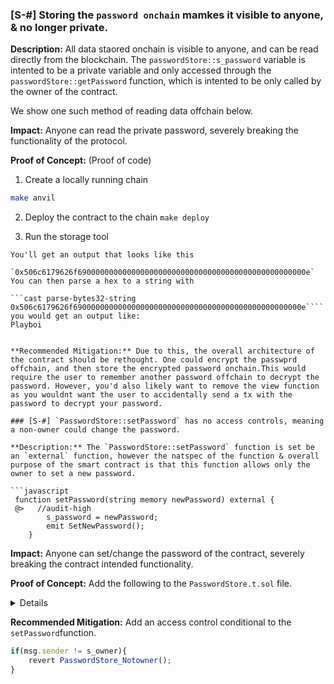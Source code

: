 ### [S-#] Storing the `password onchain` mamkes it visible to anyone, & no longer private. 

**Description:** All data staored onchain is visible to anyone, and can be read directly from the blockchain. The `passwordStore::s_password` variable is intented to be a private variable and only accessed through the `passwordStore::getPassword` function, which is intented to be only called by the owner of the contract.

We show one such method of reading data offchain below. 

**Impact:**  Anyone can read the private password, severely breaking the functionality of the protocol.

**Proof of Concept:** (Proof of code)

1. Create a locally running chain
```bash
make anvil
```
2. Deploy the contract to the chain 
```make deploy```

3. Run the storage tool
```cast storage <Address of the contract> 1 --rpc-url http://127.0.0.1:8545  
You'll get an output that looks like this 

`0x506c6179626f690000000000000000000000000000000000000000000000000e`
You can then parse a hex to a string with 

```cast parse-bytes32-string 0x506c6179626f690000000000000000000000000000000000000000000000000e````
you would get an output like: 
Playboi


**Recommended Mitigation:** Due to this, the overall architecture of the contract should be rethought. One could encrypt the passwprd offchain, and then store the encrypted password onchain.This would require the user to remember another password offchain to decrypt the password. However, you'd also likely want to remove the view function as you wouldnt want the user to accidentally send a tx with the password to decrypt your password. 

### [S-#] `PasswordStore::setPassword` has no access controls, meaning a non-owner could change the password. 

**Description:** The `PasswordStore::setPassword` function is set be an `external` function, however the natspec of the function & overall purpose of the smart contract is that this function allows only the owner to set a new password.

```javascript
 function setPassword(string memory newPassword) external {
 @>   //audit-high
        s_password = newPassword;
        emit SetNewPassword();
    }
 ```   

**Impact:** Anyone can set/change the password of the contract, severely breaking the contract intended functionality.

**Proof of Concept:** Add the following to the `PasswordStore.t.sol` file.

<details>

``` javascript
 function test_anyone_can_set_password(address randomAddress) public{
        vm.assume(randomAddress != owner);
        vm.prank(randomAddress);
        string memory expectedPassword = "myNewPassword";
        passwordStore.setPassword(expectedPassword);

        vm.prank(owner);
        string memory actualPassword = passwordStore.getPassword();
        assertEq(actualPassword, expectedPassword);
    }
``` 
</details>


**Recommended Mitigation:** Add an access control conditional to the `setPassword`function.

``` javascript
if(msg.sender != s_owner){
    revert PasswordStore_Notowner();
}
```